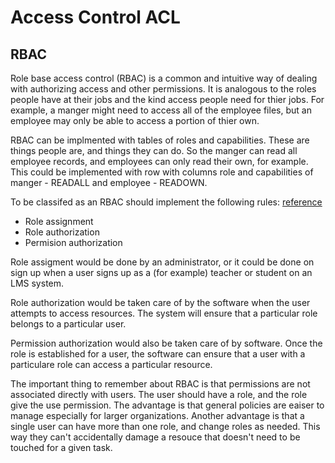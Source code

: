 # Access Control ACL

## RBAC

Role base access control (RBAC) is a common and intuitive way of dealing with authorizing access and other permissions. It is analogous to the roles people have at their jobs and the kind access people need for thier jobs. For example, a manger might need to access all of the employee files, but an employee may only be able to access a portion of thier own. 

RBAC can be implmented with tables of roles and capabilities. These are things people are, and things they can do. So the manger can read all employee records, and employees can only read their own, for example. This could be implemented with row with columns role and capabilities of manger - READALL and employee - READOWN.

To be classifed as an RBAC should implement the following rules: [reference](https://en.wikipedia.org/wiki/Role-based_access_control#Design)

* Role assignment
* Role authorization
* Permision authorization

Role assigment would be done by an administrator, or it could be done on sign up when a user signs up as a (for example) teacher or student on an LMS system.

Role authorization would be taken care of by the software when the user attempts to access resources. The system will ensure that a particular role belongs to a particular user.

Permission authorization would also be taken care of by software. Once the role is established for a user, the software can ensure that a user with a particulare role can access a particular resource.

The important thing to remember about RBAC is that permissions are not associated directly with users. The user should have a role, and the role give the use permission. The advantage is that general policies are eaiser to manage especially for larger organizations. Another advantage is that a single user can have more than one role, and change roles as needed. This way they can't accidentally damage a resouce that doesn't need to be touched for a given task.

